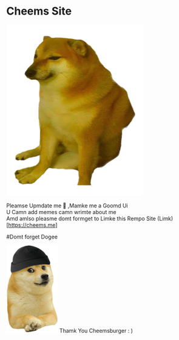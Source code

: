 # Cheems Site
<img src="/Cheems.png" alt="cheems">


Pleamse Upmdate me 🙏
,Mamke me a Goomd Ui
<br>
U Camn add memes camn wrimte about me 
<br>
Amd amlso pleasme domt formget to Limke this Rempo 
Site (Limk)[https://cheems.me]

#Domt forget Dogee

<img src="/doge.png" alt="cheems">
Thamk You
Cheemsburger : )

